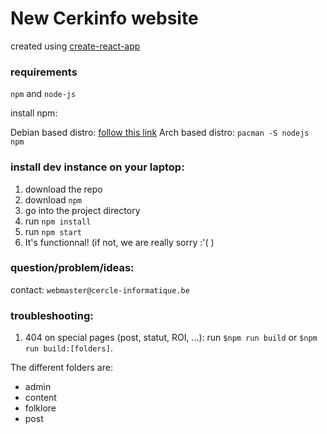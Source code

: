 # New Cerkinfo website

created using [create-react-app](https://github.com/facebook/create-react-app "create react app")

### requirements

`npm` and `node-js`

install npm:

Debian based distro: [follow this link](https://github.com/nodesource/distributions/blob/master/README.md "nodejs on Github")
Arch based distro: `pacman -S nodejs npm`

### install dev instance on your laptop:
1. download the repo
2. download `npm`
3. go into the project directory
4. run `npm install`
5. run `npm start`
6. It's functionnal! (if not, we are really sorry :'( )

### question/problem/ideas:
contact: `webmaster@cercle-informatique.be`

### troubleshooting:
1. 404 on special pages (post, statut, ROI, ...):
run `$npm run build` or `$npm run build:[folders]`.

The different folders are:
* admin
* content
* folklore
* post
